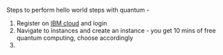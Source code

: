 Steps to perform hello world steps with quantum -

1. Register on [IBM cloud](https://quantum.cloud.ibm.com/signin)  and login
2. Navigate to instances and create an instance - you get 10 mins of free quantum computing, choose accordingly
3. 

